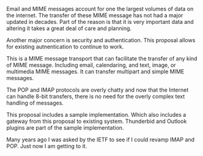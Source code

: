 Email and MIME messages account for one the largest volumes of data on the
internet.
The transfer of these MIME message has not had a major updated in decades.
Part of the reason is that it is very important data and altering it
takes a great deal of care and planning.

Another major concern is security and authentication.
This proposal allows for existing autnentication to continue to work.

This is a MIME message transport that can facilitate
the transfer of any kind of MIME message. Including email, calendaring,
and text, image, or multimedia MIME messages.
It can transfer multipart and simple MIME messages.

The POP and IMAP protocols are overly chatty and now that the Internet
can handle 8-bit transfers, there is no need for the overly complex
text handling of messages.

This proposal includes a sample implementation.
Which also includes a gateway from this proposal to existing system.
Thunderbid and Outlook plugins are part of the sample implementation.

Many years ago I was asked by the IETF to see if I could revamp IMAP and POP.
Just now I am getting to it.
